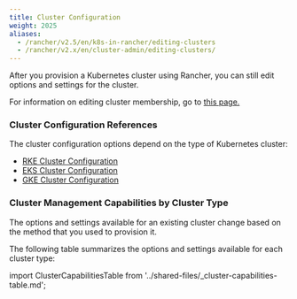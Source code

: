 ```yaml
---
title: Cluster Configuration
weight: 2025
aliases:
  - /rancher/v2.5/en/k8s-in-rancher/editing-clusters
  - /rancher/v2.x/en/cluster-admin/editing-clusters/
---
```


After you provision a Kubernetes cluster using Rancher, you can still edit options and settings for the cluster.

For information on editing cluster membership, go to [this page.](../how-to-guides/advanced-user-guides/manage-clusters/access-clusters/add-users-to-clusters.md)

### Cluster Configuration References

The cluster configuration options depend on the type of Kubernetes cluster:

- [RKE Cluster Configuration](../reference-guides/cluster-configuration/rancher-server-configuration/rke1-cluster-configuration.md)
- [EKS Cluster Configuration](../reference-guides/cluster-configuration/rancher-server-configuration/eks-cluster-configuration.md)
- [GKE Cluster Configuration](gke-cluster-configuration.md)

### Cluster Management Capabilities by Cluster Type

The options and settings available for an existing cluster change based on the method that you used to provision it.

The following table summarizes the options and settings available for each cluster type:

import ClusterCapabilitiesTable from '../shared-files/_cluster-capabilities-table.md';

<ClusterCapabilitiesTable />


